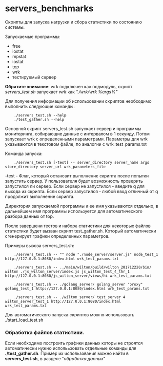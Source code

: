 # servers_benchmarks
Скрипты для запуска нагрузки и сбора статистики по состоянию системы.

Запускаемые программы:
- free
- iostat
- mpstat
- iostat
- top
- wrk
- тестируемый сервер

**Обратите внимание**: wrk подключен как подмодуль, скрипт *servers_test.sh* запускает *wrk* как *"./wrk/wrk %args%"* 

Для получения информации об использовании скриптов необходимо выполнить следующие команды:
```
	./servers_test.sh --help
	./test_gather.sh --help
```


Основной скрипт servers_test.sh запускает сервер и программы мониторинга, собирающие данные с интервалом в 1 секунду. Потом запускает wrk с определенными параметрами.
Параметры для wrk указываются в текстовом файле, по аналогии с wrk_test_params.txt

Команда запуска:
```
	./servers_test.sh [-test] -- server_directory server_name args store_directory server_url wrk_parameters_file
```

-test - Флаг, который остановит выполнение скрипта после попытки запустить сервер.
         У пользователя будет возможность проверить запустился ли сервер.
         Если сервер не запустился - введите q для выхода из скрипта.
         Если сервер запустился - любой ввод отличный от q продолжит выполнение скрипта.

Директория запускаемой программы и ее имя указываются отдельно, в дальнейшем имя программы используется для автоматического разбора данных от top.

После завершени тестов и набора статистики для некоторых файлов статистики будет вызван скрипт test_gather.sh.
Который автоматически сгенерирует графики определенных параметров.


Примеры вызова servers_test.sh:
```
	./servers_test.sh -- "" node "./node_server/server.js" node_test_1 http://127.0.0.1:8080/index.html wrk_test_params.txt
	
	./servers_test.sh -- ../main/wilton/build/wilton_201712220/bin/ wilton ./js_wilton_server/index.js js_wilton_test_4_thr_1 http://127.0.0.1:8080/js_wilton_server/views/hi wrk_test_params.txt
	
	./servers_test.sh -- ./golang_server/ golang_server "proxy" golang_test_1 http://127.0.0.1:8080/index.html wrk_test_params.txt
	
	./servers_test.sh -- ./wilton_server/ test_server 4 wilton_server_test_1 http://127.0.0.1:8080/index.html wrk_test_params.txt
```


Для автоматического запуска скриптов можно использовать ./start_load_test.sh



### Обработка файлов статистики.

Если необходимо построить графики данных которы не строятся автоматически нужно исполььзовать отдельные команды для **./test_gather.sh**.
Пример их использования можно найти в **servers_test.sh**, в разделе "*обработка данных*"
